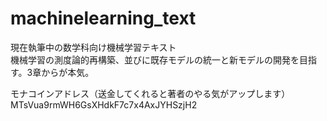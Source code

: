 # machinelearning_text
現在執筆中の数学科向け機械学習テキスト  
機械学習の測度論的再構築、並びに既存モデルの統一と新モデルの開発を目指す。3章からが本気。  



モナコインアドレス（送金してくれると著者のやる気がアップします）
MTsVua9rmWH6GsXHdkF7c7x4AxJYHSzjH2
